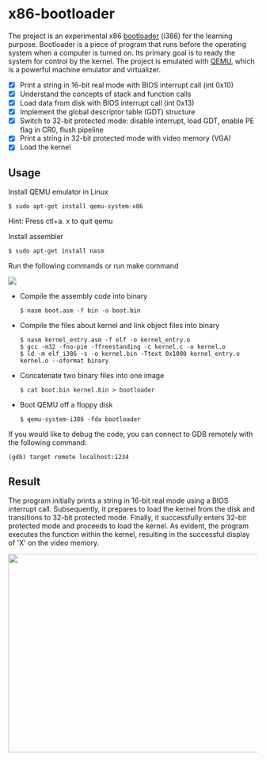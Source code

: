 # x86-bootloader

The project is an experimental x86 [bootloader](https://en.wikipedia.org/wiki/Booting) (i386) for the learning purpose. Bootloader is a piece of program that runs before the operating system when a computer is turned on. Its primary goal is to ready the system for control by the kernel. The project is emulated with [QEMU](https://www.qemu.org/), which is a powerful machine emulator and virtualizer. 

- [x] Print a string in 16-bit real mode with BIOS interrupt call (int 0x10)
- [x] Understand the concepts of stack and function calls
- [x] Load data from disk with BIOS interrupt call (int 0x13)
- [x] Implement the global descriptor table (GDT) structure 
- [x] Switch to 32-bit protected mode: disable interrupt, load GDT, enable PE flag in CR0, flush pipeline
- [x] Print a string in 32-bit protected mode with video memory (VGA)
- [x] Load the kernel 

## Usage

Install QEMU emulator in Linux

```
$ sudo apt-get install qemu-system-x86
```

Hint: Press ctl+a. x to quit qemu


Install assembler
```
$ sudo apt-get install nasm
```


Run the following commands or run make command 

![](https://github.com/chuang76/x86-bootloader/blob/main/figure/demo-1.PNG?raw=true)

- Compile the assembly code into binary 
  
  ```
  $ nasm boot.asm -f bin -o boot.bin
  ```

- Compile the files about kernel and link object files into binary 
  
  ```
  $ nasm kernel_entry.asm -f elf -o kernel_entry.o
  $ gcc -m32 -fno-pie -ffreestanding -c kernel.c -o kernel.o
  $ ld -m elf_i386 -s -o kernel.bin -Ttext 0x1000 kernel_entry.o kernel.o --oformat binary 
  ```

- Concatenate two binary files into one image 
  
  ```
  $ cat boot.bin kernel.bin > bootloader
  ```

- Boot QEMU off a floppy disk
  
  ```
  $ qemu-system-i386 -fda bootloader
  ```

If you would like to debug the code, you can connect to GDB remotely with the following command:

```
(gdb) target remote localhost:1234
```

## Result

The program initially prints a string in 16-bit real mode using a BIOS interrupt call. Subsequently, it prepares to load the kernel from the disk and transitions to 32-bit protected mode. Finally, it successfully enters 32-bit protected mode and proceeds to load the kernel. As evident, the program executes the function within the kernel, resulting in the successful display of 'X' on the video memory.

<img src="https://github.com/chuang76/x86-bootloader/blob/main/figure/demo-2.png?raw=true" width="600" height="400">
